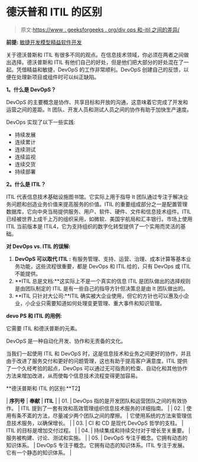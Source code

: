 # 德沃普和 ITIL 的区别

> 原文:[https://www . geeksforgeeks . org/div ops 和-itil 之间的差异/](https://www.geeksforgeeks.org/difference-between-devops-and-itil/)

**前提:** [敏捷开发模型](https://www.geeksforgeeks.org/software-engineering-agile-development-models/)[精益软件开发](https://www.geeksforgeeks.org/lean-software-development-lsd/)

关于德沃普斯和 ITIL 有很多不同的观点。在信息技术领域，你必须在两者之间做出选择。德沃普斯和 ITIL 有他们自己的好处，但是他们把大部分的好处混在了一起。凭借精益和敏捷，DevOpS 的工作非常顺利。DevOpS 创建自己的反馈，以便在处理新项目或组件时可以纠正缺陷。

**1。什么是 DevOpS？**

DevOpS 的主要概念是协作、共享目标和开放的沟通，这意味着它完成了开发和运营之间的差距。It 团队、开发人员和测试人员之间的协作有助于加快生产速度。

DevOps 实现了以下一些实践:

*   持续发展
*   连续累计
*   连续测试
*   连续监视
*   连续交货
*   持续部署

**2。什么是 ITIL？**

ITIL 代表信息技术基础设施图书馆。它实际上用于指导 It 团队通过专注于解决业务问题和创造业务价值来提高服务的价值。ITIL 的重要组成部分之一是配置管理数据库，它向中央当局提供服务、用户、软件、硬件、文件和信息技术组件。ITIL 已经被世界上成千上万的组织采用，如微软、美国宇航局和汇丰银行。市场上使用 ITIL 当前版本是 ITIL4，它为支持组织的数字化转型提供了一个实用而灵活的基础。

**对 DevOps vs. ITIL 的误解:**

1.  **DevOpS 可以取代 ITIL :** 有服务管理、支持、运营、治理、成本计算等基本业务功能，这些流程很重要，都是 DevOps 和 ITIL 给的，只有 DevOps 或 ITIL 不能提供。
2.  **ITIL 总是文档:**这实际上不是一个真实的信息 ITIL 是团队做出的选择规则是由团队制定的 ITIL 是有一些自己的指导方针但决策总是由 It 团队做出的。
3.  **ITIL 只针对大公司:**ITIL 确实被大企业使用，但它的方针也可以惠及小企业，小企业只需要知道如何处理变更管理、重大事件和知识管理。

**devo PS 和 ITIL 的用例:**

它需要 ITIL 和德沃普斯的元素。

DevOpS 是一种自动化开发、协作和无责备的文化。

当我们一起使用 ITIL 和 DevOpS 时，这是信息技术和业务之间更好的协作，并且由于改进了服务交付和更好的问题管理，这也有助于提高客户满意度。ITIL 提供了一个久经考验的起点，DevOps 可以通过无可指责的检查、自动化和其他协作方法来增加改进，从而使每个信息技术流程变得更加容易。

**德沃普斯和 ITIL 的区别:**T2】

| **序列号** | **奉献** | **ITIL** |
| 01. | DevOps 指的是开发团队和运营团队之间的有效协作。 | ITIL 提到了一套有效和高效管理组织信息技术服务的详细指南。 |
| 02. | 使用有条不紊的方法，尽量减少两个团队之间的摩擦。 | 它使用系统的方法来管理信息技术服务，以确保增长。 |
| 03. | CI 和 CD 是现代 DevOpS 哲学的支柱。 | ITIL 的目标是增加交付过程。 |
| 04. | 持续集成和持续交付对于增长至关重要。 | 服务被构建、讨论、测试和实施。 |
| 05. | DevOpS 专注于概念。它拥有动态的知识体系。 | DevOpS 专注于概念。它拥有动态的知识体系。ITIL 专注于发展。它有一个静态的知识体系。 |